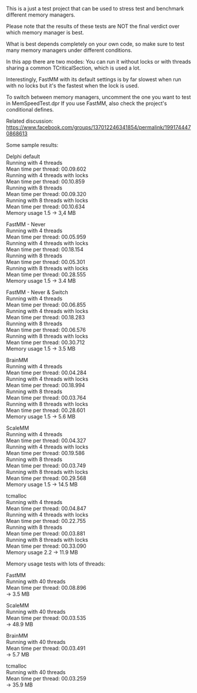This is a just a test project that can be used to stress test and benchmark different memory managers.

Please note that the results of these tests are NOT the final verdict over which memory manager is best.

What is best depends completely on your own code, so make sure to test many memory managers under different conditions.

In this app there are two modes: You can run it without locks or with threads sharing a common TCriticalSection, which is used a lot.

Interestingly, FastMM with its default settings is by far slowest when run with no locks but it's the fastest when the lock is used.

To switch between memory managers, uncomment the one you want to test in MemSpeedTest.dpr
If you use FastMM, also check the project's conditional defines.

Related discussion: https://www.facebook.com/groups/137012246341854/permalink/1991744470868613

Some sample results:

Delphi default<br>
Running with 4 threads<br>
Mean time per thread: 00.09.602<br>
Running with 4 threads with locks<br>
Mean time per thread: 00.10.859<br>
Running with 8 threads<br>
Mean time per thread: 00.09.320<br>
Running with 8 threads with locks<br>
Mean time per thread: 00.10.634<br>
Memory usage 1.5 -> 3,4 MB<br>

FastMM - Never<br>
Running with 4 threads<br>
Mean time per thread: 00.05.959<br>
Running with 4 threads with locks<br>
Mean time per thread: 00.18.154<br>
Running with 8 threads<br>
Mean time per thread: 00.05.301<br>
Running with 8 threads with locks<br>
Mean time per thread: 00.28.555<br>
Memory usage 1.5 -> 3.4 MB<br>

FastMM - Never & Switch<br>
Running with 4 threads<br>
Mean time per thread: 00.06.855<br>
Running with 4 threads with locks<br>
Mean time per thread: 00.18.283<br>
Running with 8 threads<br>
Mean time per thread: 00.06.576<br>
Running with 8 threads with locks<br>
Mean time per thread: 00.30.712<br>
Memory usage 1.5 -> 3.5 MB<br>

BrainMM<br>
Running with 4 threads<br>
Mean time per thread: 00.04.284<br>
Running with 4 threads with locks<br>
Mean time per thread: 00.18.994<br>
Running with 8 threads<br>
Mean time per thread: 00.03.764<br>
Running with 8 threads with locks<br>
Mean time per thread: 00.28.601<br>
Memory usage 1.5 -> 5.6 MB<br>

ScaleMM<br>
Running with 4 threads<br>
Mean time per thread: 00.04.327<br>
Running with 4 threads with locks<br>
Mean time per thread: 00.19.586<br>
Running with 8 threads<br>
Mean time per thread: 00.03.749<br>
Running with 8 threads with locks<br>
Mean time per thread: 00.29.568<br>
Memory usage 1.5 -> 14.5 MB<br>

tcmalloc<br>
Running with 4 threads<br>
Mean time per thread: 00.04.847<br>
Running with 4 threads with locks<br>
Mean time per thread: 00.22.755<br>
Running with 8 threads<br>
Mean time per thread: 00.03.881<br>
Running with 8 threads with locks<br>
Mean time per thread: 00.33.090<br>
Memory usage 2.2 -> 11.9 MB<br>

Memory usage tests with lots of threads:

FastMM<br>
Running with 40 threads<br>
Mean time per thread: 00.08.896<br>
-> 3.5 MB<br>

ScaleMM<br>
Running with 40 threads<br>
Mean time per thread: 00.03.535<br>
-> 48.9 MB<br>

BrainMM<br>
Running with 40 threads<br>
Mean time per thread: 00.03.491<br>
-> 5.7 MB<br>

tcmalloc<br>
Running with 40 threads<br>
Mean time per thread: 00.03.259<br>
-> 35.9 MB
